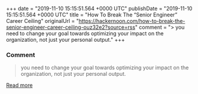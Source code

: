 
+++
date = "2019-11-10 15:15:51.564 +0000 UTC"
publishDate = "2019-11-10 15:15:51.564 +0000 UTC"
title = "How To Break The “Senior Engineer” Career Ceiling"
originalUrl = "https://hackernoon.com/how-to-break-the-senior-engineer-career-ceiling-ouz32e2?source=rss"
comment = "> you need to change your goal towards optimizing your impact on the organization, not just your personal output."
+++

### Comment

> you need to change your goal towards optimizing your impact on the organization, not just your personal output.

[Read more](https://hackernoon.com/how-to-break-the-senior-engineer-career-ceiling-ouz32e2?source=rss)

